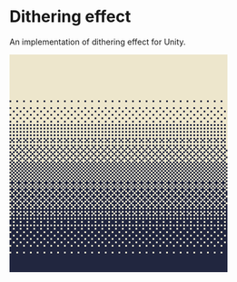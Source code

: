 ﻿# Dithering effect 

An implementation of dithering effect for Unity.

![Dithering](./Docs/Dithering.gif "Dithering")